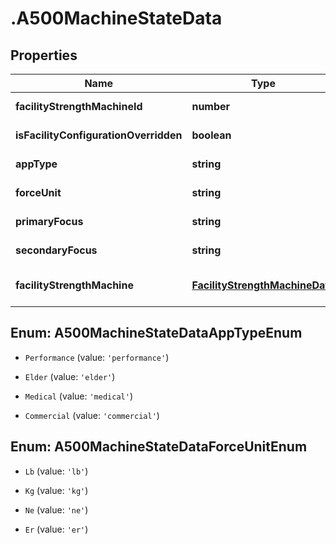# .A500MachineStateData

## Properties

Name | Type | Description | Notes
------------ | ------------- | ------------- | -------------
**facilityStrengthMachineId** | **number** |  | [default to undefined]
**isFacilityConfigurationOverridden** | **boolean** |  | [default to undefined]
**appType** | **string** |  | [default to undefined]
**forceUnit** | **string** |  | [default to undefined]
**primaryFocus** | **string** |  | [default to undefined]
**secondaryFocus** | **string** |  | [default to undefined]
**facilityStrengthMachine** | [**FacilityStrengthMachineData**](FacilityStrengthMachineData.md) |  | [optional] [default to undefined]



## Enum: A500MachineStateDataAppTypeEnum


* `Performance` (value: `'performance'`)

* `Elder` (value: `'elder'`)

* `Medical` (value: `'medical'`)

* `Commercial` (value: `'commercial'`)





## Enum: A500MachineStateDataForceUnitEnum


* `Lb` (value: `'lb'`)

* `Kg` (value: `'kg'`)

* `Ne` (value: `'ne'`)

* `Er` (value: `'er'`)



